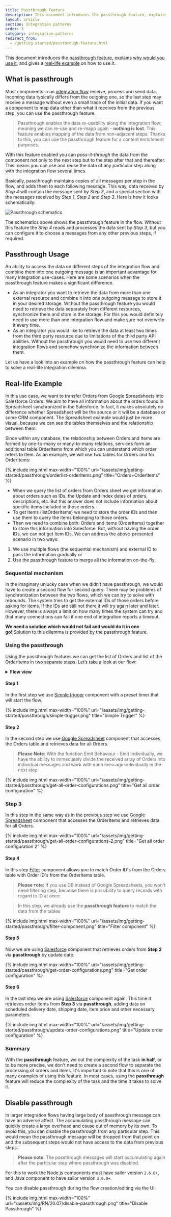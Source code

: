 ```yaml
---
title: Passthrough Feature
description: This document introduces the passthrough feature, explains why would you use it, and gives a real-life example on how to use it.
layout: article
section: Integration patterns
order: 5
category: integration-patterns
redirect_from:
  - /getting-started/passthrough-feature.html
---
```


This document introduces the [passthrough feature](#what-is-passthrough),
explains [why would you use it](#passthrough-usage), and gives a
[real-life example](#real-life-example) on how to use it.

## What is passthrough

Most components in an [integration flow](integration-flow) receive, process and
send data. Incoming data typically differs from the outgoing one, so the
last step may receive a message without even a small trace of the initial data.
If you want a component to map data other than what it receives from the previous
step, you can use the passthrough feature.

> Passthrough enables the data re-usability along the integration flow; meaning we
> can re-use and re-mapp again - **nothing is lost**. This feature enables mapping
> of the data from non-adjacent steps. Thanks to this, you can use the passthrough
> feature for a content enrichment purposes.

With this feature enabled you can *pass-it-through* the data from the
component not only to the next step but to the step after that and thereafter. This
means you can use and reuse the data of any particular step along with the
integration flow several times.

Basically, passthrough maintains copies of all messages per step in the flow, and
adds them to each following message. This way, data received by *Step 4* will
contain the message sent by *Step 3*, and a special section with the messages
received by *Step 1*, *Step 2* and *Step 3*. Here is how it looks schematically:

![Passthrough schematics](/assets/img/getting-started/passthrough/passthrough-schematics.png)

The schematics above shows the passthrough feature in the flow. Without this
feature the *Step 4* reads and processes the data sent by *Step 3*, but you can
configure it to choose a messages from any other previous steps, if required.

## Passthrough Usage

An ability to access the data on different steps of the integration flow and
combine them into one outgoing message is an important advantage for many
integration use-cases. Here are some scenarios when the passthrough feature makes
a significant difference.

*   As an integrator you want to retrieve the data from more than one external resource and combine it into one outgoing message to store it in your desired storage. Without the passthrough feature you would need to retrieve the data separately from different resources, synchronize them and store in the storage. For this you would definitely need to use more than one integration flow and make sure not overwrite it every time.
*   As an integrator you would like to retrieve the data at least two times from the third party resource due to limitations of the third party API abilities. Without the passthrough you would need to use two different integration flows and somehow synchronize the information between them.

Let us have a look into an example on how the passthrough feature can help to solve a real-life integration dilemma.

## Real-life Example

In this use case, we want to transfer Orders from Google Spreadsheets into Salesforce Orders. We aim to have all information about the orders found in Spreadsheet synchronized in the Salesforce. In fact, it makes absolutely no difference whether Spreadsheet will be the source or it will be a database or some CRM component. The Spreadsheet example would just be more visual, because we can see the tables themselves and the relationship between them.

Since within any database, the relationship between Orders and Items are formed by one-to-many or many-to-many relations, services form an additional table OrderItems from which you can understand which order refers to Item.
As an example, we will use two tables for Orders and for OrderItems:

{% include img.html max-width="100%" url="/assets/img/getting-started/passthrough/orderlist-orderitems.png" title="Orders+OrderItems" %}

- When we query the list of orders from Orders sheet we get information about orders such as IDs, the Update and Index dates of orders, descriptions, etc. But this answer does not include information about specific items included in those orders.
- To get items (listOrderItems) we need to store the order IDs and then use them to query the items belonging to those orders.
- Then we need to combine both: Orders and items (OrderItems) together to store this information into Salesforce. But, without having the order IDs, we can not get item IDs.
We can address the above-presented scenario in two ways:
1. We use multiple flows (the sequential mechanism) and external ID to pass the information gradually or
2. Use the passthrough feature to merge all the information on-the-fly.

### Sequential mechanism

In the imaginary unlucky case when we didn’t have passthrough, we would have to create a second flow for second query. There may be problems of synchronization between the two flows, which we can try to solve with rebounds. The system tries to get the external IDs of those orders before asking for items. If the IDs are still not there it will try again later and later. However, there is always a limit on how many times the system can try and that many connections can fail if one end of integration reports a timeout.

**We need a solution which would not fail and would do it in one go!** Solution to this dilemma is provided by the passthrough feature.

### Using the passthrough

Using the passthrough features we can get the list of Orders and list of the OrderItems in two separate steps. Let’s take a look at our flow:

<details close markdown="block"><summary><strong>Flow view</strong></summary>

{% include img.html max-width="40%" url="/assets/img/getting-started/passthrough/entire-flow.png" title="Entige flow" %}

</details>

#### Step 1

In the first step we use [Simple trigger](/components/simple-trigger/) component with a preset timer that will start the flow.

{% include img.html max-width="100%" url="/assets/img/getting-started/passthrough/simple-trigger.png" title="Simple Trigger" %}

#### Step 2

In the second step we use [Google Spreadsheet](/components/gspreadsheet-v2/) component that accesses the Orders table and retrieves data for all Orders.

>**Please Note:** With the function Emit Behaviour - Emit Individually, we have the ability to immediately divide the received array of Orders into individual messages and work with each message individually in the next step

{% include img.html max-width="100%" url="/assets/img/getting-started/passthrough/get-all-order-configurations.png" title="Get all order configuration" %}

### Step 3

In this step in the same way as in the previous step we use [Google Spreadsheet](/components/gspreadsheet-v2/) component that accesses the OrderItems and retrieves data for all Orders.

{% include img.html max-width="100%" url="/assets/img/getting-started/passthrough/get-all-order-configurations-2.png" title="Get all order configuration 2" %}

#### Step 4

In this step [Filter](/components/filter/) component allows you to match Order ID's from the Orders table with Order ID's from the OrderItems table.

> **Please тote:** If you use DB instead of Google Spreadsheets, you won't need filtering step, because there is possibility to query records with regard to ID at once.

> In this step, we already use the **passthrough feature** to match the data from the tables

{% include img.html max-width="100%" url="/assets/img/getting-started/passthrough/filter-component.png" title="Filter component" %}

#### Step 5

Now we are using [Salesforce](/components/salesforce/) component that retrieves orders from **Step 2** via **passthrough** by update date.

{% include img.html max-width="100%" url="/assets/img/getting-started/passthrough/get-order-configurations.png" title="Get order configuration" %}

#### Step 6

In the last step we are using [Salesforce](/components/salesforce/) component again. This time it retrieves order items from **Step 3** via **passthrough**, adding data on scheduled delivery date, shipping date, item price and other necessary parameters.

{% include img.html max-width="100%" url="/assets/img/getting-started/passthrough/update-order-configurations.png" title="Update order configuration" %}

### Summary

With the **passthrough** feature, we cut the complexity of the task **in half**, or to be more precise, we don't need to create a second flow to separate the processing of orders and items. It's important to note that this is one of many examples of using this feature. In most cases, using the **passthrough** feature will reduce the complexity of the task and the time it takes to solve it.

## Disable passthrough

In larger integration flows having large body of passthrough message can have
an adverse affect. The accumulating passthrough message can quickly create a large
overhead and cause out of memory by its own. To avoid this, you can disable the
passthrough from any particular step. This would mean the passthrough message will
be dropped from that point on and the subsequent steps would not have access to the
data from previous steps.

> **Please note**: The passthrough messages will start accumulating again after the particular
> step where passthrough was disabled.

For this to work the Node.js components must have sailor version `2.6.0+`, and Java
component to have sailor version `3.0.0+`.

You can disable passthrough during the flow creation/editing via the UI:

{% include img.html max-width="100%" url="/assets/img/RN/20.07/disable-passthrough.png" title="Disable Passthrough" %}
